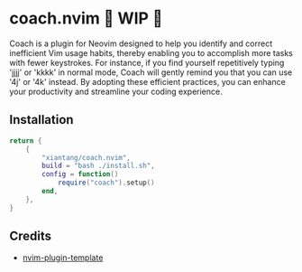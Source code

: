 # coach.nvim 🚧 WIP 🚧

Coach is a plugin for Neovim designed to help you identify and correct inefficient Vim usage habits, thereby enabling you to accomplish more tasks with fewer keystrokes. For instance, if you find yourself repetitively typing 'jjjj' or 'kkkk' in normal mode, Coach will gently remind you that you can use '4j' or '4k' instead. By adopting these efficient practices, you can enhance your productivity and streamline your coding experience.
## Installation

```lua
return {
	{
		"xiantang/coach.nvim",
		build = "bash ./install.sh",
		config = function()
			require("coach").setup()
		end,
	},
}
```


## Credits

- [nvim-plugin-template](https://github.com/ellisonleao/nvim-plugin-template)

